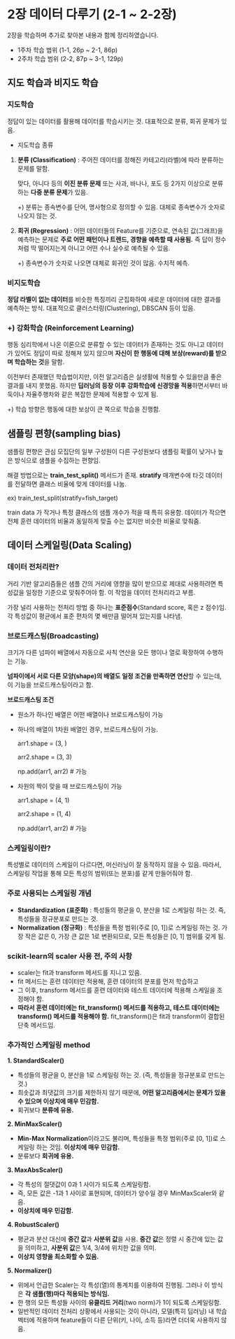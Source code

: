 # 2장 데이터 다루기 (2-1 ~ 2-2장)
2장을 학습하며 추가로 찾아본 내용과 함께 정리하였습니다.

- 1주차 학습 범위 (1-1, 26p ~ 2-1, 86p)
- 2주차 학습 범위 (2-2, 87p ~ 3-1, 129p)

## 지도 학습과 비지도 학습
### 지도학습
정답이 있는 데이터를 활용해 데이터를 학습시키는 것.
대표적으로 분류, 회귀 문제가 있음.

- 지도학습 종류
1. **분류 (Classification)** : 주어진 데이터를 정해진 카테고리(라벨)에 따라 분류하는 문제를 말함.

   맞다, 아니다 등의 **이진 분류 문제** 또는 사과, 바나나, 포도 등 2가지 이상으로 분류하는 **다중 분류 문제**가 있음.

   +) 분류는 종속변수를 단어, 명사형으로 정의할 수 있음. 대체로 종속변수가 숫자로 나오지 않는 것. 

2. **회귀 (Regression)** : 어떤 데이터들의 Feature를 기준으로, 연속된 값(그래프)을 예측하는 문제로 **주로 어떤 패턴이나 트렌드, 경향을 예측할 때 사용됨.** 즉 답이 정수처럼 딱 떨어지는게 아니고 어떤 수나 실수로 예측될 수 있음.

   +) 종속변수가 숫자로 나오면 대체로 회귀인 것이 많음. 수치적 예측.


### 비지도학습
**정답 라벨이 없는 데이터**를 비슷한 특징끼리 군집화하여 새로운 데이터에 대한 결과를 예측하는 방식.
대표적으로 클러스터링(Clustering), DBSCAN 등이 있음.

### +) 강화학습 (Reinforcement Learning)
행동 심리학에서 나온 이론으로 분류할 수 있는 데이터가 존재하는 것도 아니고 데이터가 있어도 정답이 따로 정해져 있지 않으며 **자신이 한 행동에 대해 보상(reward)를 받으며 학습하는 것**을 말함.

이전부터 존재했던 학습법이지만, 이전 알고리즘은 실생활에 적용할 수 있을만큼 좋은 결과를 내지 못했음. 하지만 **딥러닝의 등장 이후 강화학습에 신경망을 적용**하면서부터 바둑이나 자율주행차와 같은 복잡한 문제에 적용할 수 있게 됨.

+) 학습 방향은 행동에 대한 보상이 큰 쪽으로 학습을 진행함.

## 샘플링 편향(sampling bias)
샘플링 편향은 관심 모집단의 일부 구성원이 다른 구성원보다 샘플링 확률이 낮거나 높은 방식으로 샘플을 수집하는 편향임.

해결 방법으로는 **train_test_split()** 메서드가 존재. **stratify** 매개변수에 타깃 데이터를 전달하면 클래스 비율에 맞게 데이터를 나눔.

ex) train_test_split(stratify=fish_target)

train data 가 작거나 특정 클래스의 샘플 개수가 적을 때 특히 유용함. 데이터가 작으면 전체 훈련 데이터의 비율과 동일하게 맞출 수는 없지만 비슷한 비율로 맞춰줌.

## 데이터 스케일링(Data Scaling)
### 데이터 전처리란?
거리 기반 알고리즘들은 샘플 간의 거리에 영향을 많이 받으므로 제대로 사용하려면 특성값을 일정한 기준으로 맞춰주어야 함. 이 작업을 데이터 전처리라고 부름.

가장 널리 사용하는 전처리 방법 중 하나는 **표준점수**(Standard score, 혹은 z 점수)임. 각 특성값이 평균에서 표준 편차의 몇 배만큼 떨어져 있는지를 나타냄.

### 브로드캐스팅(Broadcasting)
크기가 다른 넘파이 배열에서 자동으로 사칙 연산을 모든 행이나 열로 확장하여 수행하는 기능.

**넘파이에서 서로 다른 모양(shape)의 배열도 일정 조건을 만족하면 연산**할 수 있는데, 이 기능을 브로드캐스팅이라고 함.

**브로드캐스팅 조건**
- 원소가 하나인 배열은 어떤 배열이나 브로드캐스팅이 가능
- 하나의 배열이 1차원 배열인 경우, 브로드캐스팅이 가능.

  arr1.shape = (3, )

  arr2.shape = (3, 3)

  np.add(arr1, arr2) # 가능
- 차원의 짝이 맞을 때 브로드캐스팅이 가능

  arr1.shape = (4, 1)

  arr2.shape = (1, 4)

  np.add(arr1, arr2) # 가능

### 스케일링이란?
특성별로 데이터의 스케일이 다르다면, 머신러닝이 잘 동작하지 않을 수 있음. 따라서, 스케일링 작업을 통해 모든 특성의 범위(또는 분포)를 같게 만들어줘야 함.

### 주로 사용되는 스케일링 개념
- **Standardization (표준화)** : 특성들의 평균을 0, 분산을 1로 스케일링 하는 것. 즉, 특성들을 정규분포로 만드는 것.
- **Normalization (정규화)** : 특성들을 특정 범위(주로 [0, 1])로 스케일링 하는 것. 가장 작은 값은 0, 가장 큰 값은 1로 변환되므로, 모든 특성들은 [0, 1] 범위를 갖게 됨.

### scikit-learn의 scaler 사용 전, 주의 사항
- scaler는 fit과 transform 메서드를 지니고 있음.
- fit 메서드는 훈련 데이터만 적용해, 훈련 데이터의 분포를 먼저 학습하고
- 그 이후, transform 메서드를 훈련 데이터와 테스트 데이터에 적용해 스케일을 조정해야 함.
- **따라서 훈련 데이터에는 fit_transform() 메서드를 적용하고, 테스트 데이터에는 transform() 메서드를 적용해야 함.** fit_transform()은 fit과 transform이 결합된 단축 메서드임.

### 추가적인 스케일링 method
**1. StandardScaler()**
   - 특성들의 평균을 0, 분산을 1로 스케일링 하는 것. (즉, 특성들을 정규분포로 만드는 것.)
   - 최솟값과 최댓값의 크기를 제한하지 않기 때문에, **어떤 알고리즘에서는 문제가 있을 수 있으며 이상치에 매우 민감함.**
   - 회귀보다 **분류에 유용.**

**2. MinMaxScaler()**
   - **Min-Max Normalization**이라고도 불리며, 특성들을 특정 범위(주로 [0, 1])로 스케일링 하는 것임. **이상치에 매우 민감함.**
   - 분류보다 **회귀에 유용.**

**3. MaxAbsScaler()**
   - 각 특성의 절댓값이 0과 1 사이가 되도록 스케일링함.
   - 즉, 모든 값은 -1과 1 사이로 표현되며, 데이터가 양수일 경우 MinMaxScaler와 같음.
   - **이상치에 매우 민감함.**

**4. RobustScaler()**
   - 평균과 분산 대신에 **중간 값**과 **사분위 값**을 사용. **중간 값**은 정렬 시 중간에 있는 값을 의미하고, **사분위 값**은 1/4, 3/4에 위치한 값을 의미.
   - **이상치 영향을 최소화할 수 있음.**

**5. Normalizer()**
   - 위에서 언급한 Scaler는 각 특성(열)의 통계치를 이용하여 진행됨. 그러나 이 방식은 **각 샘플(행)마다 적용되는 방식임.**
   - 한 행의 모든 특성들 사이의 **유클리드 거리**(two norm)가 1이 되도록 스케일링함.
   - 일반적인 데이터 전처리 상황에서 사용되는 것이 아니라, 모델(특히 딥러닝) 내 학습 벡터에 적용하며 feature들이 다른 단위(키, 나이, 소득 등)라면 더더욱 사용하지 않음.